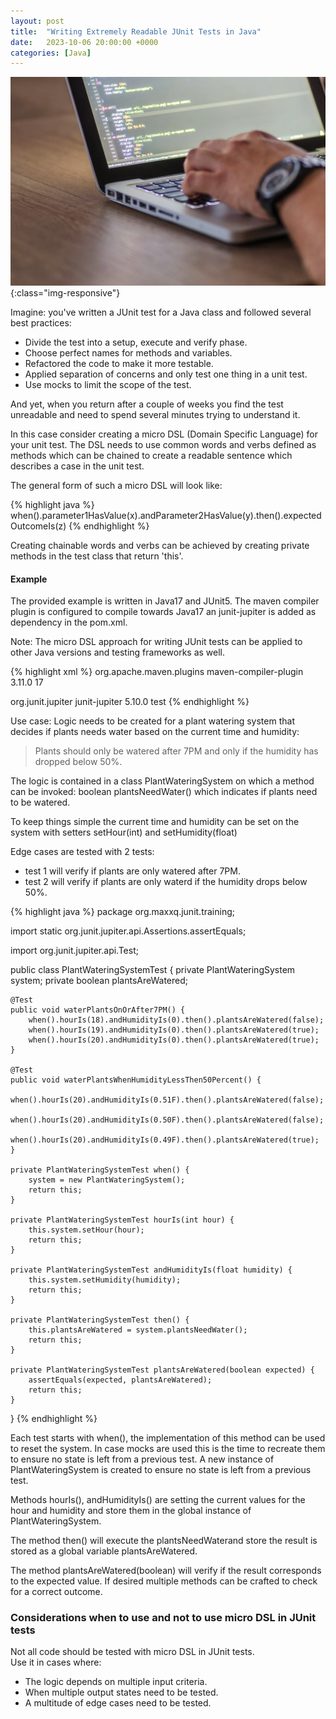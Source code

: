 ```yaml
---
layout: post
title:  "Writing Extremely Readable JUnit Tests in Java"
date:   2023-10-06 20:00:00 +0000
categories: [Java]
---
```

![programmer](/assets/images/programmer.webp){:class="img-responsive"}

<span class="underline">Imagine:</span> you've written a JUnit test for a Java class and followed several best practices:  
* Divide the test into a <span class="highlighter-rouge">setup, execute and verify </span> phase.  
* Choose <span class="highlighter-rouge">perfect names</span> for methods and variables.  
* <span class="highlighter-rouge">Refactored</span> the code to make it more testable.  
* Applied <span class="highlighter-rouge">separation of concerns</span> and only test one thing in a unit test.  
* Use <span class="highlighter-rouge">mocks</span> to limit the scope of the test.  

And yet, when you return after a couple of weeks you find the test <span class="underline">unreadable and need to spend several minutes trying to understand it</span>.

In this case consider creating a <span class="underline">micro DSL</span> (Domain Specific Language) for your unit test.  The DSL needs to use common words and verbs defined as methods which can be <span class="underline">chained</span> to create a readable sentence which describes a case in the unit test. 

The general form of such a micro DSL will look like:

{% highlight java %}
when().parameter1HasValue(x).andParameter2HasValue(y).then().expectedOutcomeIs(z)
{% endhighlight %}


Creating chainable words and verbs can be achieved by creating private methods in the test class that <span class="highlighter-rouge">return 'this'</span>.

#### Example

The provided example is written in <span class="underline">Java17</span> and <span class="underline">JUnit5</span>.  The maven compiler plugin is configured to compile towards Java17 an junit-jupiter is added as dependency in the <span class="underline">pom.xml</span>.

<span class="underline">Note:</span> The micro DSL approach for writing JUnit tests can be applied to other Java versions and testing frameworks as well.

{% highlight xml %}
<build>
  <plugins>
    <plugin>
      <groupId>org.apache.maven.plugins</groupId>
      <artifactId>maven-compiler-plugin</artifactId>
      <version>3.11.0</version>
      <configuration>
        <release>17</release>
      </configuration>
    </plugin>
  </plugins>
</build>

<dependencies>
  <dependency>
    <groupId>org.junit.jupiter</groupId>
    <artifactId>junit-jupiter</artifactId>
    <version>5.10.0</version>
      <scope>test</scope>
  </dependency>
</dependencies>
{% endhighlight %}

<span class="underline">Use case:</span> Logic needs to be created for a plant watering system that decides if plants needs water based on the current time and humidity:

>  Plants should only be watered after 7PM and only if the humidity has dropped below 50%.  

The logic is contained in a class <span class="highlighter-rouge">PlantWateringSystem</span> on which a method can be invoked: <span class="highlighter-rouge">boolean plantsNeedWater()</span> which indicates if plants need to be watered.

To keep things simple the current time and humidity can be set on the system with setters <span class="highlighter-rouge">setHour(int)</span> and <span class="highlighter-rouge">setHumidity(float)</span>

Edge cases are tested with 2 tests:
* <span class="underline">test 1</span> will verify if plants are only watered after 7PM.
* <span class="underline">test 2</span> will verify if plants are only waterd if the humidity drops below 50%.


{% highlight java %}
package org.maxxq.junit.training;

import static org.junit.jupiter.api.Assertions.assertEquals;

import org.junit.jupiter.api.Test;

public class PlantWateringSystemTest {
	private PlantWateringSystem system;
	private boolean plantsAreWatered;

	@Test
	public void waterPlantsOnOrAfter7PM() {
		when().hourIs(18).andHumidityIs(0).then().plantsAreWatered(false);
		when().hourIs(19).andHumidityIs(0).then().plantsAreWatered(true);
		when().hourIs(20).andHumidityIs(0).then().plantsAreWatered(true);
	}

	@Test
	public void waterPlantsWhenHumidityLessThen50Percent() {
		when().hourIs(20).andHumidityIs(0.51F).then().plantsAreWatered(false);
		when().hourIs(20).andHumidityIs(0.50F).then().plantsAreWatered(false);
		when().hourIs(20).andHumidityIs(0.49F).then().plantsAreWatered(true);
	}

	private PlantWateringSystemTest when() {
		system = new PlantWateringSystem();
		return this;
	}

	private PlantWateringSystemTest hourIs(int hour) {
		this.system.setHour(hour);
		return this;
	}

	private PlantWateringSystemTest andHumidityIs(float humidity) {
		this.system.setHumidity(humidity);
		return this;
	}

	private PlantWateringSystemTest then() {
		this.plantsAreWatered = system.plantsNeedWater();
		return this;
	}

	private PlantWateringSystemTest plantsAreWatered(boolean expected) {
		assertEquals(expected, plantsAreWatered);
		return this;
	}
}
{% endhighlight %}

Each test starts with <span class="highlighter-rouge">when()</span>, the implementation of this method can be used to reset the system.  In case mocks are used this is the time to recreate them to ensure no state is left from a previous test.  A new instance of PlantWateringSystem is created to ensure no state is left from a previous test.

Methods <span class="highlighter-rouge">hourIs()</span>, <span class="highlighter-rouge">andHumidityIs()</span> are setting the current values for the hour and humidity and store them in the global instance of PlantWateringSystem. 

The method <span class="highlighter-rouge">then()</span> will execute the <span class="highlighter-rouge">plantsNeedWater</span>and store the result is stored as a global variable <span class="highlighter-rouge">plantsAreWatered</span>.

The method <span class="highlighter-rouge">plantsAreWatered(boolean)</span> will verify if the result corresponds to the expected value.  If desired multiple methods can be crafted to check for a correct outcome.

### Considerations when to use and not to use micro DSL in JUnit tests

<span class="underline">Not all code should be tested with micro DSL in JUnit tests.</span>  
Use it in cases where:
* The logic depends on <span class="underline">multiple input criteria</span>.
* When <span class="underline">multiple output states</span> need to be tested.  
* A multitude of <span class="underline">edge cases</span> need to be tested.